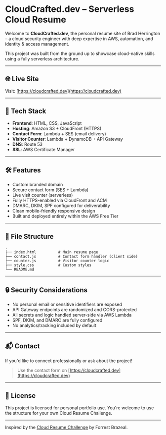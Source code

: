 
# CloudCrafted.dev – Serverless Cloud Resume

Welcome to **CloudCrafted.dev**, the personal resume site of Brad Herrington – a cloud security engineer with deep expertise in AWS, automation, and identity & access management.

This project was built from the ground up to showcase cloud-native skills using a fully serverless architecture.

---

## 🌐 Live Site
Visit: [https://cloudcrafted.dev](https://cloudcrafted.dev)

---

## 🚀 Tech Stack

- **Frontend**: HTML, CSS, JavaScript
- **Hosting**: Amazon S3 + CloudFront (HTTPS)
- **Contact Form**: Lambda + SES (email delivery)
- **Visitor Counter**: Lambda + DynamoDB + API Gateway
- **DNS**: Route 53
- **SSL**: AWS Certificate Manager

---

## 🛠 Features

- Custom branded domain
- Secure contact form (SES + Lambda)
- Live visit counter (serverless)
- Fully HTTPS-enabled via CloudFront and ACM
- DMARC, DKIM, SPF configured for deliverability
- Clean mobile-friendly responsive design
- Built and deployed entirely within the AWS Free Tier

---

## 📁 File Structure

```
.
├── index.html          # Main resume page
├── contact.js          # Contact form handler (client side)
├── counter.js          # Visitor counter logic
├── style.css           # Custom styles
└── README.md
```

---

## 🔒 Security Considerations

- No personal email or sensitive identifiers are exposed
- API Gateway endpoints are randomized and CORS-protected
- All secrets and logic handled server-side via AWS Lambda
- SPF, DKIM, and DMARC are fully configured
- No analytics/tracking included by default

---

## 📬 Contact

If you'd like to connect professionally or ask about the project!
> Use the contact form on [https://cloudcrafted.dev](https://cloudcrafted.dev)

---

## 📜 License

This project is licensed for personal portfolio use. You're welcome to use the structure for your own Cloud Resume Challenge.

---

Inspired by the [Cloud Resume Challenge](https://cloudresumechallenge.dev/) by Forrest Brazeal.

